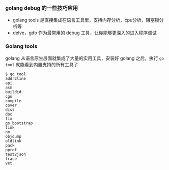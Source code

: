 ### golang debug 的一些技巧应用

- golang tools 是直接集成在语言工具里，支持内存分析，cpu分析，阻塞锁分析等
- delve，gdb 作为最常用的 debug 工具，让你能够更深入的进入程序调试


### Golang tools

golang 从语言原生层面就集成了大量的实用工具，安装好 golang 之后，执行 `go tool` 就能看到内置支持的所有工具了

```
$ go tool
addr2line
api
asm
buildid
cgo
compile
cover
dist
doc
fix
go_bootstrap
link
nm
objdump
oldlink
pack
pprof
test2json
trace
vet
```

